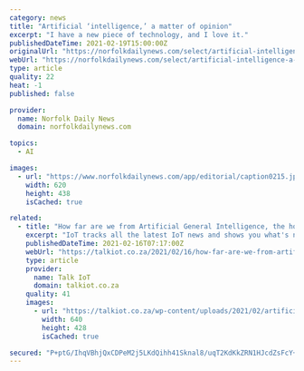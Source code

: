 ```yaml
---
category: news
title: "Artificial ‘intelligence,’ a matter of opinion"
excerpt: "I have a new piece of technology, and I love it."
publishedDateTime: 2021-02-19T15:00:00Z
originalUrl: "https://norfolkdailynews.com/select/artificial-intelligence-a-matter-of-opinion/article_91afbef8-72d4-11eb-804f-472a682129b4.html"
webUrl: "https://norfolkdailynews.com/select/artificial-intelligence-a-matter-of-opinion/article_91afbef8-72d4-11eb-804f-472a682129b4.html"
type: article
quality: 22
heat: -1
published: false

provider:
  name: Norfolk Daily News
  domain: norfolkdailynews.com

topics:
  - AI

images:
  - url: "https://www.norfolkdailynews.com/app/editorial/caption0215.jpg"
    width: 620
    height: 438
    isCached: true

related:
  - title: "How far are we from Artificial General Intelligence, the holy grail of AI?"
    excerpt: "IoT tracks all the latest IoT news and shows you what's new, what matters, and how is IoT transforming our lives."
    publishedDateTime: 2021-02-16T07:17:00Z
    webUrl: "https://talkiot.co.za/2021/02/16/how-far-are-we-from-artificial-general-intelligence-the-holy-grail-of-ai/"
    type: article
    provider:
      name: Talk IoT
      domain: talkiot.co.za
    quality: 41
    images:
      - url: "https://talkiot.co.za/wp-content/uploads/2021/02/artificial-intelligence-2167835_640.jpg"
        width: 640
        height: 428
        isCached: true

secured: "P+ptG/IhqVBhjQxCDPeM2j5LKdQihh41Sknal8/uqT2KdKkZRN1HJcdZsFcY+lj0w6sgL/5C610TRpYWZxr4fwJaHSIMTJbHjUTuBKgg4iIRUeEwS1Fx9+aABOoTXLXhuW91IQKwpt0bREAZTAVdVFi4F6RtCdb9llQnXYpQ+FWmRQv3gvCycjrCInV71le1KMODWTjtEEUg4m7xBD5lLR5Q5mVUHCOZU/bwyh06jvJVXGmgMkA3U18DTv6sCXZkf1ZabWr6RcGOj60LJSI92Iw1ESu75eYHKwgdal0QbejA8fvkrYBP/dkJceiNOZ0hkSy96p6chkEqoj1wMbB/e4wddXEDc9ZsglhPvyGHx1M=;b/Iai6kHmzL5I19q637Hlw=="
---
```


